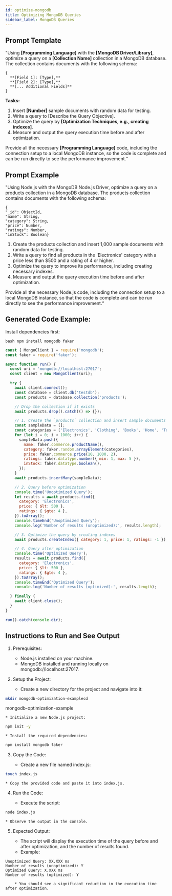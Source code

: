 ```yaml
---
id: optimize-mongodb
title: Optimizing MongoDB Queries
sidebar_label: MongoDB Queries
---
```


## Prompt Template

"Using **[Programming Language]** with the **[MongoDB Driver/Library]**, optimize a query on a **[Collection Name]** collection in a MongoDB database. The collection contains documents with the following schema:

```
{
  **[Field 1]: [Type],**
  **[Field 2]: [Type],**
  **[... Additional Fields]**
}
```

**Tasks:**

1. Insert **[Number]** sample documents with random data for testing.
2. Write a query to [Describe the Query Objective].
3. Optimize the query by **[Optimization Techniques, e.g., creating indexes]**.
4. Measure and output the query execution time before and after optimization.

Provide all the necessary **[Programming Language]** code, including the connection setup to a local MongoDB instance, so the code is complete and can be run directly to see the performance improvement.“


## Prompt Example

"Using Node.js with the MongoDB Node.js Driver, optimize a query on a products collection in a MongoDB database. The products collection contains documents with the following schema:

```
{
"_id": ObjectId,
"name": String,
"category": String,
"price": Number,
"ratings": Number,
"inStock": Boolean}
```

1. Create the products collection and insert 1,000 sample documents with random data for testing.
2. Write a query to find all products in the 'Electronics' category with a price less than $500 and a rating of 4 or higher.
3. Optimize the query to improve its performance, including creating necessary indexes.
4. Measure and output the query execution time before and after optimization.

Provide all the necessary Node.js code, including the connection setup to a local MongoDB instance, so that the code is complete and can be run directly to see the performance improvement.“

## Generated Code Example:


Install dependencies first:

```bash npm install mongodb faker``` 

```javascript
const { MongoClient } = require('mongodb');
const faker = require('faker');

async function run() {
  const uri = 'mongodb://localhost:27017';
  const client = new MongoClient(uri);

  try {
    await client.connect();
    const database = client.db('testdb');
    const products = database.collection('products');

    // Drop the collection if it exists
    await products.drop().catch(() => {});

    // 1. Create the `products` collection and insert sample documents
    const sampleData = [];
    const categories = ['Electronics', 'Clothing', 'Books', 'Home', 'Toys'];
    for (let i = 0; i < 1000; i++) {
      sampleData.push({
        name: faker.commerce.productName(),
        category: faker.random.arrayElement(categories),
        price: faker.commerce.price(10, 1000, 2),
        ratings: faker.datatype.number({ min: 1, max: 5 }),
        inStock: faker.datatype.boolean(),
      });
    }
    await products.insertMany(sampleData);

    // 2. Query before optimization
    console.time('Unoptimized Query');
    let results = await products.find({
      category: 'Electronics',
      price: { $lt: 500 },
      ratings: { $gte: 4 },
    }).toArray();
    console.timeEnd('Unoptimized Query');
    console.log('Number of results (unoptimized):', results.length);

    // 3. Optimize the query by creating indexes
    await products.createIndex({ category: 1, price: 1, ratings: -1 });

    // 4. Query after optimization
    console.time('Optimized Query');
    results = await products.find({
      category: 'Electronics',
      price: { $lt: 500 },
      ratings: { $gte: 4 },
    }).toArray();
    console.timeEnd('Optimized Query');
    console.log('Number of results (optimized):', results.length);

  } finally {
    await client.close();
  }
}

run().catch(console.dir);
```


## Instructions to Run and See Output

1. Prerequisites:

    * Node.js installed on your machine.
    * MongoDB installed and running locally on mongodb://localhost:27017.

2. Setup the Project:

    * Create a new directory for the project and navigate into it:

```bash
mkdir mongodb-optimization-examplecd 
```

mongodb-optimization-example

    * Initialize a new Node.js project:

```bash 
npm init -y
```

    * Install the required dependencies:

```bash 
npm install mongodb faker
```

3. Copy the Code:

    * Create a new file named index.js:

```bash
touch index.js
```

    * Copy the provided code and paste it into index.js.

4. Run the Code:

    * Execute the script:
```bash
node index.js
```

    * Observe the output in the console.

5. Expected Output:

    * The script will display the execution time of the query before and after optimization, and the number of results found.
    * Example:

```
Unoptimized Query: XX.XXX ms
Number of results (unoptimized): Y
Optimized Query: X.XXX ms
Number of results (optimized): Y
```


        * You should see a significant reduction in the execution time after optimization.

